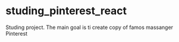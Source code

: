 # studing_pinterest_react
Studing project. The main goal is ti create copy of famos massanger Pinterest 
